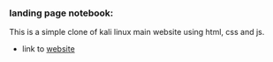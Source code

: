 ### landing page notebook:

This is a simple clone of kali linux main website using html, css and js.

- link to [website](https://notebook-landingpage.vercel.app/)
